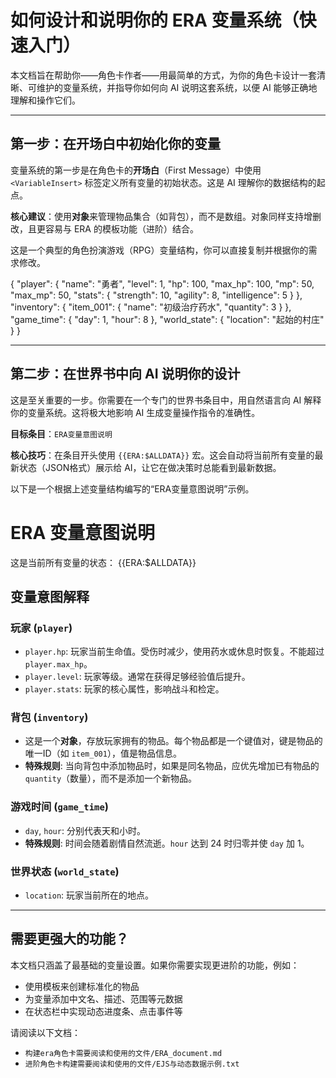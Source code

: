 # 如何设计和说明你的 ERA 变量系统（快速入门）

本文档旨在帮助你——角色卡作者——用最简单的方式，为你的角色卡设计一套清晰、可维护的变量系统，并指导你如何向 AI 说明这套系统，以便 AI 能够正确地理解和操作它们。

---

## 第一步：在开场白中初始化你的变量

变量系统的第一步是在角色卡的**开场白**（First Message）中使用 `<VariableInsert>` 标签定义所有变量的初始状态。这是 AI 理解你的数据结构的起点。

**核心建议**：使用**对象**来管理物品集合（如背包），而不是数组。对象同样支持增删改，且更容易与 ERA 的模板功能（进阶）结合。

这是一个典型的角色扮演游戏（RPG）变量结构，你可以直接复制并根据你的需求修改。

<VariableInsert>
{
  "player": {
    "name": "勇者",
    "level": 1,
    "hp": 100,
    "max_hp": 100,
    "mp": 50,
    "max_mp": 50,
    "stats": {
      "strength": 10,
      "agility": 8,
      "intelligence": 5
    }
  },
  "inventory": {
    "item_001": {
      "name": "初级治疗药水",
      "quantity": 3
    }
  },
  "game_time": {
    "day": 1,
    "hour": 8
  },
  "world_state": {
    "location": "起始的村庄"
  }
}
</VariableInsert>

---

## 第二步：在世界书中向 AI 说明你的设计

这是至关重要的一步。你需要在一个专门的世界书条目中，用自然语言向 AI 解释你的变量系统。这将极大地影响 AI 生成变量操作指令的准确性。

**目标条目**：`ERA变量意图说明`

**核心技巧**：在条目开头使用 `{{ERA:$ALLDATA}}` 宏。这会自动将当前所有变量的最新状态（JSON格式）展示给 AI，让它在做决策时总能看到最新数据。

以下是一个根据上述变量结构编写的“ERA变量意图说明”示例。

# ERA 变量意图说明

这是当前所有变量的状态：
{{ERA:$ALLDATA}}

## 变量意图解释

### 玩家 (`player`)
- `player.hp`: 玩家当前生命值。受伤时减少，使用药水或休息时恢复。不能超过 `player.max_hp`。
- `player.level`: 玩家等级。通常在获得足够经验值后提升。
- `player.stats`: 玩家的核心属性，影响战斗和检定。

### 背包 (`inventory`)
- 这是一个**对象**，存放玩家拥有的物品。每个物品都是一个键值对，键是物品的唯一ID（如 `item_001`），值是物品信息。
- **特殊规则**: 当向背包中添加物品时，如果是同名物品，应优先增加已有物品的 `quantity`（数量），而不是添加一个新物品。

### 游戏时间 (`game_time`)
- `day`, `hour`: 分别代表天和小时。
- **特殊规则**: 时间会随着剧情自然流逝。`hour` 达到 24 时归零并使 `day` 加 1。

### 世界状态 (`world_state`)
- `location`: 玩家当前所在的地点。

---

## 需要更强大的功能？

本文档只涵盖了最基础的变量设置。如果你需要实现更进阶的功能，例如：
-   使用模板来创建标准化的物品
-   为变量添加中文名、描述、范围等元数据
-   在状态栏中实现动态进度条、点击事件等

请阅读以下文档：
-   `构建era角色卡需要阅读和使用的文件/ERA_document.md`
-   `进阶角色卡构建需要阅读和使用的文件/EJS与动态数据示例.txt`
